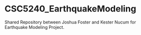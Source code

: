 # CSC5240_EarthquakeModeling
Shared Repository between Joshua Foster and Kester Nucum for Earthquake Modeling Project.
